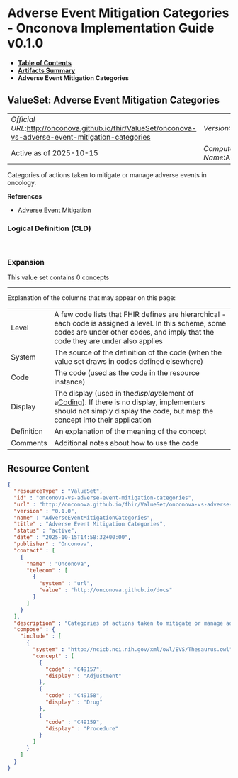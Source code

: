 # Adverse Event Mitigation Categories - Onconova Implementation Guide v0.1.0

* [**Table of Contents**](toc.md)
* [**Artifacts Summary**](artifacts.md)
* **Adverse Event Mitigation Categories**

## ValueSet: Adverse Event Mitigation Categories 

| | |
| :--- | :--- |
| *Official URL*:http://onconova.github.io/fhir/ValueSet/onconova-vs-adverse-event-mitigation-categories | *Version*:0.1.0 |
| Active as of 2025-10-15 | *Computable Name*:AdverseEventMitigationCategories |

 
Categories of actions taken to mitigate or manage adverse events in oncology. 

 **References** 

* [Adverse Event Mitigation](StructureDefinition-onconova-ext-adverse-event-mitigation.md)

### Logical Definition (CLD)

 

### Expansion

This value set contains 0 concepts

-------

 Explanation of the columns that may appear on this page: 

| | |
| :--- | :--- |
| Level | A few code lists that FHIR defines are hierarchical - each code is assigned a level. In this scheme, some codes are under other codes, and imply that the code they are under also applies |
| System | The source of the definition of the code (when the value set draws in codes defined elsewhere) |
| Code | The code (used as the code in the resource instance) |
| Display | The display (used in the*display*element of a[Coding](http://hl7.org/fhir/R4/datatypes.html#Coding)). If there is no display, implementers should not simply display the code, but map the concept into their application |
| Definition | An explanation of the meaning of the concept |
| Comments | Additional notes about how to use the code |



## Resource Content

```json
{
  "resourceType" : "ValueSet",
  "id" : "onconova-vs-adverse-event-mitigation-categories",
  "url" : "http://onconova.github.io/fhir/ValueSet/onconova-vs-adverse-event-mitigation-categories",
  "version" : "0.1.0",
  "name" : "AdverseEventMitigationCategories",
  "title" : "Adverse Event Mitigation Categories",
  "status" : "active",
  "date" : "2025-10-15T14:58:32+00:00",
  "publisher" : "Onconova",
  "contact" : [
    {
      "name" : "Onconova",
      "telecom" : [
        {
          "system" : "url",
          "value" : "http://onconova.github.io/docs"
        }
      ]
    }
  ],
  "description" : "Categories of actions taken to mitigate or manage adverse events in oncology.",
  "compose" : {
    "include" : [
      {
        "system" : "http://ncicb.nci.nih.gov/xml/owl/EVS/Thesaurus.owl",
        "concept" : [
          {
            "code" : "C49157",
            "display" : "Adjustment"
          },
          {
            "code" : "C49158",
            "display" : "Drug"
          },
          {
            "code" : "C49159",
            "display" : "Procedure"
          }
        ]
      }
    ]
  }
}

```

